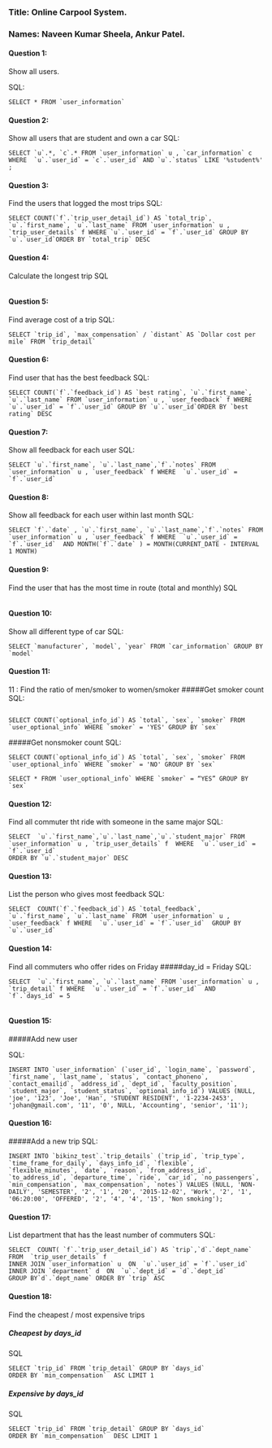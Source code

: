 ### Title: Online Carpool System.

### Names: Naveen Kumar Sheela, Ankur Patel.


#### Question 1:
Show all users.

SQL:
```
SELECT * FROM `user_information`
```
#### Question 2: 
Show all users that are student and own a car
SQL:
```
SELECT `u`.*, `c`.* FROM `user_information` u , `car_information` c WHERE  `u`.`user_id` = `c`.`user_id` AND `u`.`status` LIKE '%student%' ;
```
#### Question 3:
Find the users that logged the most trips
SQL:
```
SELECT COUNT(`f`.`trip_user_detail_id`) AS `total_trip`, `u`.`first_name`, `u`.`last_name` FROM `user_information` u , `trip_user_details` f WHERE `u`.`user_id` = `f`.`user_id` GROUP BY `u`.`user_id`ORDER BY `total_trip` DESC 
```
#### Question 4:
Calculate the longest trip
SQL
```
```
#### Question 5:
Find average cost of a trip
SQL:
```
SELECT `trip_id`, `max_compensation` / `distant` AS `Dollar cost per mile` FROM `trip_detail`

```

#### Question 6:
Find user that has the best feedback
SQL:
```
SELECT COUNT(`f`.`feedback_id`) AS `best rating`, `u`.`first_name`, `u`.`last_name` FROM `user_information` u , `user_feedback` f WHERE `u`.`user_id` = `f`.`user_id` GROUP BY `u`.`user_id`ORDER BY `best rating` DESC 
```
#### Question 7:
Show all feedback for each user
SQL:
```
SELECT `u`.`first_name`, `u`.`last_name`,`f`.`notes` FROM `user_information` u , `user_feedback` f WHERE  `u`.`user_id` = `f`.`user_id` 
```
#### Question 8:
Show all feedback for each user within last month
SQL:
```
SELECT `f`.`date` , `u`.`first_name`, `u`.`last_name`,`f`.`notes` FROM `user_information` u , `user_feedback` f WHERE  `u`.`user_id` = `f`.`user_id`  AND MONTH(`f`.`date` ) = MONTH(CURRENT_DATE - INTERVAL 1 MONTH)
```
#### Question 9:
Find the user that has the most time in route (total and monthly)
SQL
```
```
#### Question 10:
Show all different type of car
SQL:
```
SELECT `manufacturer`, `model`, `year` FROM `car_information` GROUP BY `model`
```
#### Question 11:
11 : Find the ratio of men/smoker to women/smoker
#####Get smoker count
SQL:
```

SELECT COUNT(`optional_info_id`) AS `total`, `sex`, `smoker` FROM `user_optional_info` WHERE `smoker` = 'YES' GROUP BY `sex`
```
#####Get nonsmoker count
SQL:
```
SELECT COUNT(`optional_info_id`) AS `total`, `sex`, `smoker` FROM `user_optional_info` WHERE `smoker` = 'NO' GROUP BY `sex`

SELECT * FROM `user_optional_info` WHERE `smoker` = “YES” GROUP BY `sex`
```
#### Question 12:
Find all commuter tht ride with someone in the same major
SQL:
```
SELECT  `u`.`first_name`,`u`.`last_name`,`u`.`student_major` FROM  `user_information` u , `trip_user_details` f  WHERE  `u`.`user_id` = `f`.`user_id`  
ORDER BY `u`.`student_major` DESC
```
#### Question 13:
List the person who gives most feedback
SQL:
```
SELECT  COUNT(`f`.`feedback_id`) AS `total_feedback`, `u`.`first_name`, `u`.`last_name` FROM `user_information` u , `user_feedback` f WHERE  `u`.`user_id` = `f`.`user_id`  GROUP BY `u`.`user_id`
```
#### Question 14:
Find all commuters who offer rides on Friday 
#####day_id = Friday
SQL:
```
SELECT  `u`.`first_name`, `u`.`last_name` FROM `user_information` u , `trip_detail` f WHERE  `u`.`user_id` = `f`.`user_id`  AND `f`.`days_id` = 5


```
#### Question 15:

#####Add new user

SQL:
```
INSERT INTO `user_information` (`user_id`, `login_name`, `password`, `first_name`, `last_name`, `status`, `contact_phoneno`, `contact_emailid`, `address_id`, `dept_id`, `faculty_position`, `student_major`, `student_status`, `optional_info_id`) VALUES (NULL, 'joe', '123', 'Joe', 'Han', 'STUDENT RESIDENT', '1-2234-2453', 'johan@gmail.com', '11', '0', NULL, 'Accounting', 'senior', '11');
```
#### Question 16:

#####Add a new trip
SQL:
```
INSERT INTO `bikinz_test`.`trip_details` (`trip_id`, `trip_type`, `time_frame_for_daily`, `days_info_id`, `flexible`, `flexible_minutes`, `date`, `reason`, `from_address_id`, `to_address_id`, `departure_time`, `ride`, `car_id`, `no_passengers`, `min_compensation`, `max_compensation`, `notes`) VALUES (NULL, 'NON-DAILY', 'SEMESTER', '2', '1', '20', '2015-12-02', 'Work', '2', '1', '06:20:00', 'OFFERED', '2', '4', '4', '15', 'Non smoking');
```
#### Question 17:
List department that has the least number of commuters
SQL:
```
SELECT  COUNT( `f`.`trip_user_detail_id`) AS `trip`,`d`.`dept_name` FROM  `trip_user_details` f 
INNER JOIN `user_information` u  ON  `u`.`user_id` = `f`.`user_id`  
INNER JOIN `department` d  ON  `u`.`dept_id` = `d`.`dept_id`  
GROUP BY`d`.`dept_name` ORDER BY `trip` ASC
```
#### Question 18:
Find the cheapest / most expensive trips
##### Cheapest by days_id
SQL
```
SELECT `trip_id` FROM `trip_detail` GROUP BY `days_id`
ORDER BY `min_compensation`  ASC LIMIT 1
```
##### Expensive by days_id
SQL
```
SELECT `trip_id` FROM `trip_detail` GROUP BY `days_id`
ORDER BY `min_compensation`  DESC LIMIT 1
```
